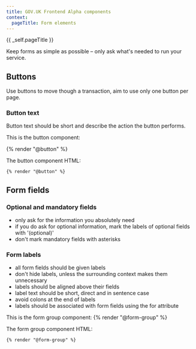 ```yaml
---
title: GOV.UK Frontend Alpha components
context: 
  pageTitle: Form elements
---
```


{{ _self.pageTitle }}

Keep forms as simple as possible – only ask what's needed to run your service.

## Buttons

Use buttons to move though a transaction, aim to use only one button per page.

### Button text

Button text should be short and describe the action the button performs.

This is the button component:

{% render "@button" %}

The button component HTML:
```
{% render "@button" %}
```

## Form fields

### Optional and mandatory fields
- only ask for the information you absolutely need
- if you do ask for optional information, mark the labels of optional fields with '(optional)'
- don't mark mandatory fields with asterisks

### Form labels

- all form fields should be given labels
- don't hide labels, unless the surrounding context makes them unnecessary
- labels should be aligned above their fields
- label text should be short, direct and in sentence case
- avoid colons at the end of labels
- labels should be associated with form fields using the for attribute


This is the form group component:
{% render "@form-group" %}

The form group component HTML:
```
{% render "@form-group" %}
```
